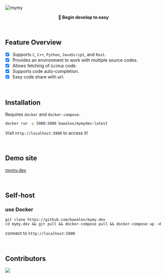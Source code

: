 ![mymy](https://user-images.githubusercontent.com/35596687/161430638-f0b0f125-f785-4e43-b467-56c8a06514dd.jpg)

<p align="center">
    <strong>🌱 Begin develop to easy</strong>
</p>

<br>

## Feature Overview

- [x] Supports `C`, `C++`, `Python`, `JavaScript`, and `Rust`.
- [x] Provides an environment to work with multiple source codes.
- [x] Allows fetching of `GitHub` code.
- [x] Supports code auto-completion.
- [x] Easy code share with url.

<br>

## Installation

Requires `docker` and `docker-compose`.

```bash
docker run -p 5000:5000 baealex/mymydev:latest
```

Visit `http://localhost:5000` to access it!

<br>

## Demo site

[mymy.dev](https://mymy.dev/)

<br>

## Self-host

### use Docker

```
git clone https://github.com/baealex/mymy.dev
cd mymy.dev && git pull && docker-compose pull && docker-compose up -d
```

connect to `http://localhost:5000`

<br>

## Contributors

<a href="https://github.com/baealex/MymyDev/graphs/contributors">
  <img src="https://contributors-img.web.app/image?repo=baealex/MymyDev" />
</a>
